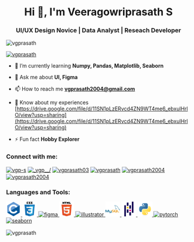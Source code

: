 <h1 align="center">Hi 👋, I'm Veeragowriprasath S</h1>
<h3 align="center">UI/UX Design Novice | Data Analyst | Reseach Developer</h3>

<p align="left"> <img src="https://komarev.com/ghpvc/?username=vgprasath&label=Profile%20views&color=0e75b6&style=flat" alt="vgprasath" /> </p>

<p align="left"> <a href="https://github.com/ryo-ma/github-profile-trophy"><img src="https://github-profile-trophy.vercel.app/?username=vgprasath" alt="vgprasath" /></a> </p>

- 🌱 I’m currently learning **Numpy, Pandas, Matplotlib, Seaborn**

- 💬 Ask me about **UI, Figma**

- 📫 How to reach me **vgprasath2004@gmail.com**

- 📄 Know about my experiences [https://drive.google.com/file/d/11SN1pLzERvcd4ZN9WT4me6_ebxulHrlO/view?usp=sharing](https://drive.google.com/file/d/11SN1pLzERvcd4ZN9WT4me6_ebxulHrlO/view?usp=sharing)

- ⚡ Fun fact **Hobby Explorer**

<h3 align="left">Connect with me:</h3>
<p align="left">
<a href="https://linkedin.com/in/vgp-s" target="blank"><img align="center" src="https://raw.githubusercontent.com/rahuldkjain/github-profile-readme-generator/master/src/images/icons/Social/linked-in-alt.svg" alt="vgp-s" height="30" width="40" /></a>
<a href="https://instagram.com/_vgp__/" target="blank"><img align="center" src="https://raw.githubusercontent.com/rahuldkjain/github-profile-readme-generator/master/src/images/icons/Social/instagram.svg" alt="_vgp__/" height="30" width="40" /></a>
<a href="https://www.behance.net/vgprasath03" target="blank"><img align="center" src="https://raw.githubusercontent.com/rahuldkjain/github-profile-readme-generator/master/src/images/icons/Social/behance.svg" alt="vgprasath03" height="30" width="40" /></a>
<a href="https://www.codechef.com/users/vgprasath" target="blank"><img align="center" src="https://cdn.jsdelivr.net/npm/simple-icons@3.1.0/icons/codechef.svg" alt="vgprasath" height="30" width="40" /></a>
<a href="https://www.hackerrank.com/vgprasath2004" target="blank"><img align="center" src="https://raw.githubusercontent.com/rahuldkjain/github-profile-readme-generator/master/src/images/icons/Social/hackerrank.svg" alt="vgprasath2004" height="30" width="40" /></a>
<a href="https://www.leetcode.com/vgprasath2004" target="blank"><img align="center" src="https://raw.githubusercontent.com/rahuldkjain/github-profile-readme-generator/master/src/images/icons/Social/leet-code.svg" alt="vgprasath2004" height="30" width="40" /></a>
</p>

<h3 align="left">Languages and Tools:</h3>
<p align="left"> <a href="https://www.cprogramming.com/" target="_blank" rel="noreferrer"> <img src="https://raw.githubusercontent.com/devicons/devicon/master/icons/c/c-original.svg" alt="c" width="40" height="40"/> </a> <a href="https://www.w3schools.com/css/" target="_blank" rel="noreferrer"> <img src="https://raw.githubusercontent.com/devicons/devicon/master/icons/css3/css3-original-wordmark.svg" alt="css3" width="40" height="40"/> </a> <a href="https://www.figma.com/" target="_blank" rel="noreferrer"> <img src="https://www.vectorlogo.zone/logos/figma/figma-icon.svg" alt="figma" width="40" height="40"/> </a> <a href="https://www.w3.org/html/" target="_blank" rel="noreferrer"> <img src="https://raw.githubusercontent.com/devicons/devicon/master/icons/html5/html5-original-wordmark.svg" alt="html5" width="40" height="40"/> </a> <a href="https://www.adobe.com/in/products/illustrator.html" target="_blank" rel="noreferrer"> <img src="https://www.vectorlogo.zone/logos/adobe_illustrator/adobe_illustrator-icon.svg" alt="illustrator" width="40" height="40"/> </a> <a href="https://www.mysql.com/" target="_blank" rel="noreferrer"> <img src="https://raw.githubusercontent.com/devicons/devicon/master/icons/mysql/mysql-original-wordmark.svg" alt="mysql" width="40" height="40"/> </a> <a href="https://pandas.pydata.org/" target="_blank" rel="noreferrer"> <img src="https://raw.githubusercontent.com/devicons/devicon/2ae2a900d2f041da66e950e4d48052658d850630/icons/pandas/pandas-original.svg" alt="pandas" width="40" height="40"/> </a> <a href="https://www.python.org" target="_blank" rel="noreferrer"> <img src="https://raw.githubusercontent.com/devicons/devicon/master/icons/python/python-original.svg" alt="python" width="40" height="40"/> </a> <a href="https://pytorch.org/" target="_blank" rel="noreferrer"> <img src="https://www.vectorlogo.zone/logos/pytorch/pytorch-icon.svg" alt="pytorch" width="40" height="40"/> </a> <a href="https://seaborn.pydata.org/" target="_blank" rel="noreferrer"> <img src="https://seaborn.pydata.org/_images/logo-mark-lightbg.svg" alt="seaborn" width="40" height="40"/> </a> </p>

<p><img align="center" src="https://github-readme-stats.vercel.app/api/top-langs?username=vgprasath&show_icons=true&locale=en&layout=compact" alt="vgprasath" /></p>
